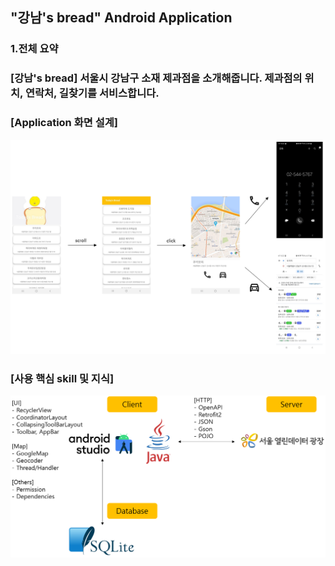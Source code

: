 ## "강남's bread" Android Application

### 1.전체 요약
### **[강남's bread]** 서울시 강남구 소재 제과점을 소개해줍니다. 제과점의 위치, 연락처, 길찾기를 서비스합니다.

### **[Application 화면 설계]**
![이미지1](./Images/image1.PNG)

### **[사용 핵심 skill 및 지식]**

![이미지2](./Images/image2.PNG)
